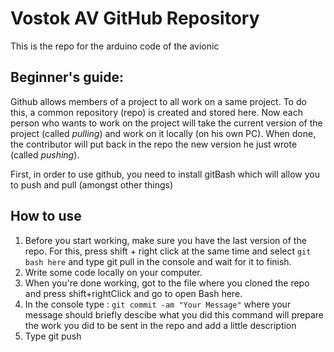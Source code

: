 # Vostok AV GitHub Repository
This is the repo for the arduino code of the avionic

## Beginner's guide: 

Github allows members of a project to all work on a same project. To do this, a common repository (repo) is created and stored here. Now
each person who wants to work on the project will take the current version of the project (called *pulling*) and work on it locally 
(on his own PC). When done, the contributor will put back in the repo the new version he just wrote (called *pushing*).  

First, in order to use github, you need to install gitBash which will allow you to push and pull (amongst other things)

## How to use 

1. Before you start working, make sure you have the last version of the repo. For this, 
   press shift + right click at the same time and select `git bash here` and type git pull
   in the console and wait for it to finish.
2. Write some code locally on your computer.
3. When you're done working, got to the file where you cloned the repo and press shift+rightClick
   and go to open Bash here.
4. In the console type : `git commit -am "Your Message"` where your message should briefly descibe what you did
   this command will prepare the work you did to be sent in the repo and add a little description
5. Type git push 
		
	
